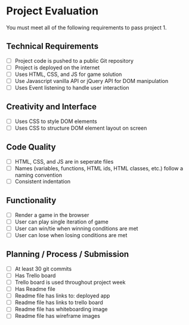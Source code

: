 # Project Evaluation

You must meet all of the following requirements to pass project 1.

## Technical Requirements

- [ ] Project code is pushed to a public Git repository
- [ ] Project is deployed on the internet
- [ ] Uses HTML, CSS, and JS for game solution
- [ ] Use Javascript vanilla API or jQuery API for DOM manipulation
- [ ] Uses Event listening to handle user interaction

## Creativity and Interface

- [ ] Uses CSS to style DOM elements
- [ ] Uses CSS to structure DOM element layout on screen

## Code Quality

- [ ] HTML, CSS, and JS are in seperate files
- [ ] Names (variables, functions, HTML ids, HTML classes, etc.) follow a naming convention
- [ ] Consistent indentation

## Functionality

- [ ] Render a game in the browser
- [ ] User can play single iteration of game
- [ ] User can win/tie when winning conditions are met
- [ ] User can lose when losing conditions are met

## Planning / Process / Submission

- [ ] At least 30 git commits
- [ ] Has Trello board
- [ ] Trello board is used throughout project week
- [ ] Has Readme file
- [ ] Readme file has links to: deployed app  
- [ ] Readme file has links to trello board
- [ ] Readme file has whiteboarding image
- [ ] Readme file has wireframe images
